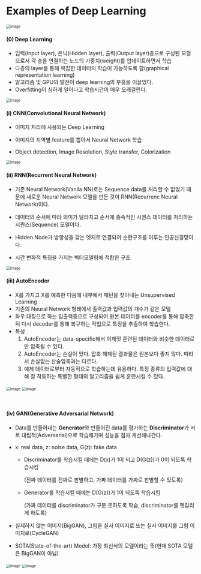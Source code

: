 # Examples of Deep Learning

<img src="https://user-images.githubusercontent.com/64063767/109498357-b13bac00-7ad6-11eb-9f16-156d78529b8a.png" alt="image" style="zoom:67%;" />

#### (0) Deep Learning

- 입력(Input layer), 은닉(Hidden layer), 출력(Output layer)층으로 구성된 모형으로서 각 층을 연결하는 노드의 가중치(weight)를 업데이트하면서 학습
- 다층의 layer를 통해 복잡한 데이터의 학습이 가능하도록 함(graphical representation learning)
- 알고리즘 및 GPU의 발전이 deep learning의 부흥을 이끌었다.
- Overfitting이 심하게 일어나고 학습시간이 매우 오래걸린다.

<img src="https://user-images.githubusercontent.com/64063767/109469988-25178d80-7ab2-11eb-90bb-3a5f60717b07.png" alt="image" style="zoom:67%;" />

<br/>

#### (i) CNN(Convolutional Neural Network)

- 이미지 처리에 사용되는 Deep Learning

- 이미지의 지역별 feature를 뽑아서 Neural Network 학습
- Object detection, Image Resolution, Style transfer, Colorization

<img src="https://user-images.githubusercontent.com/64063767/109478467-a1af6980-7abc-11eb-95b6-69401eae173f.png" alt="image" style="zoom:67%;" />

<br/>

#### (ii) RNN(Recurrent Neural Network)

- 기존 Neural Network(Vanila NN)로는 Sequence data를 처리할 수 없었기 때문에 새로운 Neural Network 모델을 만든 것이 RNN(Recurrenc Neural Network)이다.

- 데이터의 순서에 따라 의미가 달라지고 순서에 종속적인 시퀀스 데이터를 처리하는 시퀀스(Sequence) 모델이다.
- Hidden Node가 방향성을 갖는 엣지로 연결되어 순환구조를 이루는 인공신경망이다.
- 시간 변화적 특징을 가지는 벡터모델링에 적합한 구조

<img src="https://user-images.githubusercontent.com/64063767/109481447-16d06e00-7ac0-11eb-835e-8719aeb14b93.png" alt="image" style="zoom:67%;" />

<br/>

#### (iii) AutoEncoder

- X를 가지고 X를 예측한 다음에 내부에서 패턴을 찾아내는 Unsupervised Learning
- 기존의 Neural Network 형태에서 출력값과 입력값의 개수가 같은 모델
- 좌우 대칭으로 하는 입출력층으로 구성되어 원본 데이터를 encoder를 통해 압축한 뒤 다시 decoder를 통해 복구하는 작업으로 특징을 추출하여 학습한다.
- 특성
  1. AutoEncoder는 data-specific해서 이제껏 훈련된 데이터와 비슷한 데이터로만 압축될 수 있다.
  2. AutoEncoder는 손실이 있다. 압축 해제된 결과물은 원본보다 좋지 않다. 따라서 손실없는 산술압축과는 다르다.
  3. 예제 데이터로부터 자동적으로 학습하는데 유용하다. 특정 종류의 입력값에 대해 잘 작동하는 특별한 형태의 알고리즘을 쉽게 훈련시킬 수 있다.

<img src="https://user-images.githubusercontent.com/64063767/109482216-11bfee80-7ac1-11eb-8f6f-16e62ad54276.png" alt="image" style="zoom: 67%;" /> <img src="https://user-images.githubusercontent.com/64063767/109482757-bfcb9880-7ac1-11eb-84bc-6b98e32a6741.png" alt="image" style="zoom: 67%;" />

<br/>

#### (iv) GAN(Generative Adversarial Network)

- Data를 만들어내는 **Generator**와 만들어진 data를 평가하는 **Discriminator**가 서로 대립적(Adversarial)으로 학습해가며 성능을 점차 개선해나간다.

- x: real data, z: noise data, G(z): fake data

  - Discriminator를 학습시킬 때에는 D(x)가 1이 되고 D(G(z))가 0이 되도록 학습시킴

    (진짜 데이터를 진짜로 판별하고, 가짜 데이터를 가짜로 판별할 수 있도록)

  - Generator를 학습시킬 때에는 D(G(z))가 1이 되도록 학습시킴

    (가짜 데이터를 discriminator가 구분 못하도록 학습, discriminator를 헷갈리게 하도록)

- 실제하지 않는 이미지(BigGAN), 그림을 실사 이미지로 또는 실사 이미지를 그림 이미지로(CycleGAN)
- SOTA(State-of-the-art) Model: 가장 최신식의 모델이라는 뜻(현재 SOTA 모델은 BigGAN이 아님)

<img src="https://user-images.githubusercontent.com/64063767/109485844-7b41fc00-7ac5-11eb-9754-991cdd2345ab.png" alt="image" style="zoom:67%;" />

<img src="https://user-images.githubusercontent.com/64063767/109486279-01f6d900-7ac6-11eb-97b6-5c5c73bc6c26.png" alt="image" style="zoom:67%;" />

